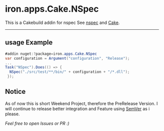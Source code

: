 # iron.apps.Cake.NSpec
This is a Cakebuild addin for nspec
See [nspec](http://nspec.org/) and [Cake](http://cakebuild.net).

---
## usage Example

```csharp
#addin nuget:?package=iron.apps.Cake.NSpec
var configuration = Argument("configuration", "Release");
...
Task("NSpec").Does(() => {
  NSpec("./src/test/**/bin/" + configuration + "/*.dll");
 });

```

## Notice
As of now this is short Weekend Project, therefore the PreRelease Version.
I will continue to release better integration and Feature using [SemVer](http://semver.org/) as i please.


*Feel free to open Issues or PR :)*

